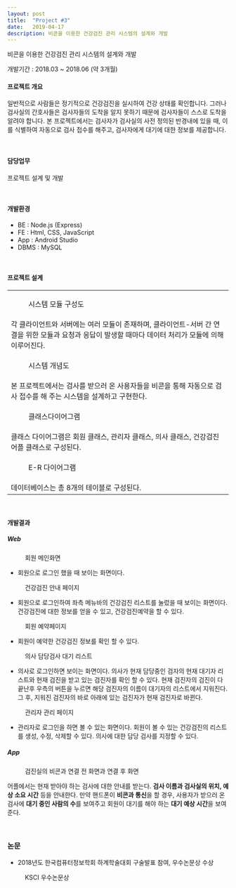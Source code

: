 ```yaml
---
layout: post
title:  "Project #3"
date:   2019-04-17
description: 비콘을 이용한 건강검진 관리 시스템의 설계와 개발
---
```


<p class="intro">비콘을 이용한 건강검진 관리 시스템의 설계와 개발</p>
개발기간 : 2018.03 ~ 2018.06 (약 3개월) 

#### 프로젝트 개요

일반적으로 사람들은 정기적으로 건강검진을 실시하여 건강 상태를 확인합니다. 그러나 검사실의 간호사들은 검사자들의 도착을 알지 못하기 때문에 검사자들이 스스로 도착을 알려야 합니다. 본 프로젝트에서는 검사자가 검사실의 사전 정의된 반경내에 있을 때, 이를 식별하여 자동으로 검사 접수를 해주고, 검사자에게 대기에 대한 정보를 제공합니다.

<br/>

#### 담당업무
<p> 프로젝트 설계 및 개발 </p>

<br/>

#### 개발환경

* BE : Node.js (Express)
* FE : Html, CSS, JavaScript
* App : Android Studio
* DBMS : MySQL

<br/>

#### 프로젝트 설계

<table frame="void">
    <tr>
        <td>
            <figure>
                <img src="/assets/img/diagram.jpg" alt=""/>
                <figcaption>시스템 모듈 구성도</figcaption>
            </figure>
        </td>
    </tr>
    <tr>
        <td>
            각 클라이언트와 서버에는 여러 모듈이 존재하며, 클라이언트-서버 간 연결을 위한 모듈과 요청과 응답이 발생할 때마다 데이터 처리가 모듈에 의해 이루어진다.
        </td>
    </tr>
    <tr>
        <td>
            <figure>
                <img src="/assets/img/개념도.jpg" alt=""/>
                <figcaption>시스템 개념도</figcaption>
            </figure>
        </td>
    </tr>
    <tr>
        <td>
            본 프로젝트에서는 검사를 받으러 온 사용자들을 비콘을 통해 자동으로 검사 접수를 해 주는 시스템을 설계하고 구현한다.
        </td>
    </tr>
    <tr>
        <td>
            <figure>
                <img src="/assets/img/class.jpg" alt=""/>
                <figcaption>클래스다이어그램</figcaption>
            </figure>
        </td>
    </tr>
    <tr>
        <td>
            클래스 다이어그램은 회원 클래스, 관리자 클래스, 의사 클래스, 건강검진 어플 클래스로 구성된다. 
        </td>
    </tr>
    <tr>
        <td>
            <figure>
                <img src="/assets/img/erd.jpg" alt=""/>
                <figcaption>E-R 다이어그램</figcaption>
            </figure>
        </td>
    </tr>
    <tr>
        <td>
            데이터베이스는 총 8개의 테이블로 구성된다.
        </td>
    </tr>
</table>

<br/>

#### 개발결과 

##### Web 

<figure>
    <img src="/assets/img/memberMain.jpg" alt=""/>
    <figcaption>회원 메인화면</figcaption>
</figure>

* 회원으로 로그인 했을 때 보이는 화면이다.

 <figure>
    <img src="/assets/img/memberList.jpg" alt=""/>
    <figcaption>건강검진 안내 페이지 </figcaption>
</figure>

* 회원으로 로그인하여 좌측 메뉴바의 건강검진 리스트를 눌렀을 때 보이는 화면이다. 건강검진에 대한 정보를 얻을 수 있고, 건강검진예약을 할 수 있다.

<figure>
    <img src="/assets/img/memberR.jpg" alt=""/>
    <figcaption>회원 예약페이지</figcaption>
</figure>

* 회원이 예약한 건강검진 정보를 확인 할 수 있다.

<figure>
    <img src="/assets/img/doctorNow.jpg" alt=""/>
    <figcaption>의사 담당검사 대기 리스트</figcaption>
</figure>

* 의사로 로그인하면 보이는 화면이다. 의사가 현재 담당중인 검자의 현재 대기자 리스트와 현재 검진을 받고 있는 검진자를 확인 할 수 있다. 현재 검진자의 검진이 다 끝난후 우측의 버튼을 누르면 해당 검진자의 이름이 대기자의 리스트에서 지워진다. 그 후, 지워진 검진자의 바로 아래에 있는 검진자가 현재 검진자로 바뀐다.

<figure>
    <img src="/assets/img/admin.jpg" alt=""/>
    <figcaption>관리자 관리 페이지</figcaption>
</figure>

* 관리자로 로그인을 하면 볼 수 있는 화면이다. 회원이 볼 수 있는 건강검진의 리스트를 생성, 수정, 삭제할 수 있다. 의사에 대한 담당 검사를 지정할 수 있다.


##### App

<figure>
    <img src="/assets/img/App1.jpg" alt=""/>
    <figcaption>검진실의 비콘과 연결 전 화면과 연결 후 화면</figcaption>
</figure>

어플에서는 현재 받아야 하는 검사에 대한 안내를 받는다. **검사 이름과 검사실의 위치, 예상 소요 시간** 등을 안내한다. 만약 핸드폰이 **비콘과 통신**을 할 경우, 사용자가 받으러 온 검사에 **대기 중인 사람의 수**를 보여주고 회원이 대기를 해야 하는 **대기 예상 시간**을 보여준다.

<br/>

### 논문

* 2018년도 한국컴퓨터정보학회 하계학술대회 구술발표 참여, 우수논문상 수상

 <figure>
    <img src="/assets/img/ksci.jpg" alt=""/>
    <figcaption>KSCI 우수논문상</figcaption>
</figure> 

<br/><br/><br/>

